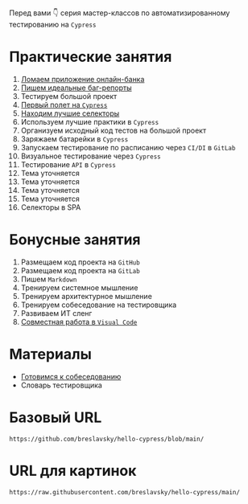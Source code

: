 Перед вами 👇 серия мастер-классов по автоматизированному тестированию на `Cypress`

# Практические занятия

1. [Ломаем приложение онлайн-банка](classes/01_became_a_tester.md)
2. [Пишем идеальные баг-репорты](classes/02_perfect_bug_reports.md)
3. Тестируем большой проект
4. [Первый полет на `Cypress`](classes/04_cypress_test_flight.md)
5. [Находим лучшие селекторы](classes/05_best_selectors.md)
6. Используем лучшие практики в `Cypress`
7. Организуем исходный код тестов на большой проект
8. Заряжаем батарейки в `Cypress`
9. Запускаем тестирование по расписанию через `CI/DI` в `GitLab`
10. Визуальное тестирование через `Cypress`
11. Тестирование `API` в `Cypress`
12. Тема уточняется
13. Тема уточняется
14. Тема уточняется
15. Тема уточняется
16. Селекторы в SPA

# Бонусные занятия

1. Размещаем код проекта на `GitHub`
2. Размещаем код проекта на `GitLab`
3. Пишем `Markdown`
4. Тренируем системное мышление
5. Тренируем архитектурное мышление
6. Тренируем собеседование на тестировщика
7. Развиваем ИТ сленг
8. [Совместная работа в `Visual Code`](visual_code_share.md)

# Материалы

* [Готовимся к собеседованию](interview.md)
* Словарь тестировщика

# Базовый URL
```
https://github.com/breslavsky/hello-cypress/blob/main/
```

# URL для картинок
```
https://raw.githubusercontent.com/breslavsky/hello-cypress/main/
```
